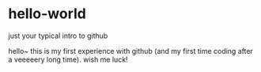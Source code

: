 # hello-world
just your typical intro to github

hello~ this is my first experience with github (and my first time coding after a veeeeery long time).
wish me luck!
